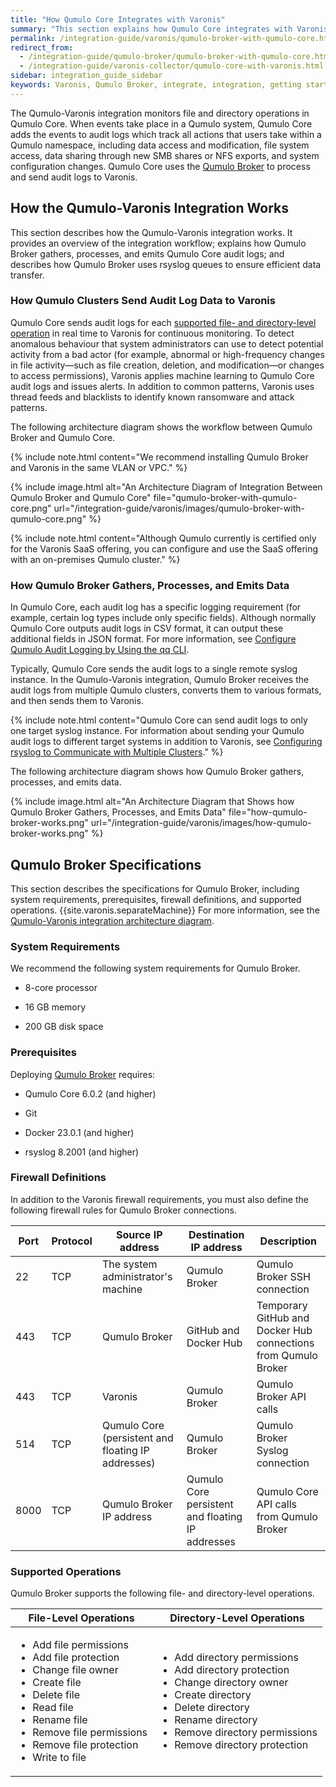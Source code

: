 ```yaml
---
title: "How Qumulo Core Integrates with Varonis"
summary: "This section explains how Qumulo Core integrates with Varonis by using Qumulo Broker."
permalink: /integration-guide/varonis/qumulo-broker-with-qumulo-core.html
redirect_from:
  - /integration-guide/qumulo-broker/qumulo-broker-with-qumulo-core.html
  - /integration-guide/varonis-collector/qumulo-core-with-varonis.html
sidebar: integration_guide_sidebar
keywords: Varonis, Qumulo Broker, integrate, integration, getting started
---
```


The Qumulo-Varonis integration monitors file and directory operations in Qumulo Core. When events take place in a Qumulo system, Qumulo Core adds the events to audit logs which track all actions that users take within a Qumulo namespace, including data access and modification, file system access, data sharing through new SMB shares or NFS exports, and system configuration changes. Qumulo Core uses the [Qumulo Broker](#qumulo-broker) to process and send audit logs to Varonis.


## How the Qumulo-Varonis Integration Works
This section describes how the Qumulo-Varonis integration works. It provides an overview of the integration workflow; explains how Qumulo Broker gathers, processes, and emits Qumulo Core audit logs; and describes how Qumulo Broker uses rsyslog queues to ensure efficient data transfer.

### How Qumulo Clusters Send Audit Log Data to Varonis
Qumulo Core sends audit logs for each [supported file- and directory-level operation](#supported-operations) in real time to Varonis for continuous monitoring. To detect anomalous behaviour that system administrators can use to detect potential activity from a bad actor (for example, abnormal or high-frequency changes in file activity&mdash;such as file creation, deletion, and modification&mdash;or changes to access permissions), Varonis applies machine learning to Qumulo Core audit logs and issues alerts. In addition to common patterns, Varonis uses thread feeds and blacklists to identify known ransomware and attack patterns.

The following architecture diagram shows the workflow between Qumulo Broker and Qumulo Core.

{% include note.html content="We recommend installing Qumulo Broker and Varonis in the same VLAN or VPC." %}

<a id="integration-architecture-diagram"></a>
{% include image.html alt="An Architecture Diagram of Integration Between Qumulo Broker and Qumulo Core" file="qumulo-broker-with-qumulo-core.png" url="/integration-guide/varonis/images/qumulo-broker-with-qumulo-core.png" %}

{% include note.html content="Although Qumulo currently is certified only for the Varonis SaaS offering, you can configure and use the SaaS offering with an on-premises Qumulo cluster." %}

<a id="qumulo-broker"></a>
### How Qumulo Broker Gathers, Processes, and Emits Data
In Qumulo Core, each audit log has a specific logging requirement (for example, certain log types include only specific fields). Although normally Qumulo Core outputs audit logs in CSV format, it can output these additional fields in JSON format. For more information, see [Configure Qumulo Audit Logging by Using the qq CLI](deploying-qumulo-broker.html#configure-audit-logging).

Typically, Qumulo Core sends the audit logs to a single remote syslog instance. In the Qumulo-Varonis integration, Qumulo Broker receives the audit logs from multiple Qumulo clusters, converts them to various formats, and then sends them to Varonis.

{% include note.html content="Qumulo Core can send audit logs to only one target syslog instance. For information about sending your Qumulo audit logs to different target systems in addition to Varonis, see [Configuring rsyslog to Communicate with Multiple Clusters](deploying-qumulo-broker.html#rsyslog-with-multiple-clusters)." %}

The following architecture diagram shows how Qumulo Broker gathers, processes, and emits data.

{% include image.html alt="An Architecture Diagram that Shows how Qumulo Broker Gathers, Processes, and Emits Data" file="how-qumulo-broker-works.png" url="/integration-guide/varonis/images/how-qumulo-broker-works.png" %}


## Qumulo Broker Specifications
This section describes the specifications for Qumulo Broker, including system requirements, prerequisites, firewall definitions, and supported operations. {{site.varonis.separateMachine}} For more information, see the [Qumulo-Varonis integration architecture diagram](#integration-architecture-diagram).

### System Requirements
We recommend the following system requirements for Qumulo Broker.

* 8-core processor

* 16 GB memory

* 200 GB disk space

### Prerequisites
Deploying [Qumulo Broker](https://github.com/Qumulo/QumuloBroker) requires:

* Qumulo Core 6.0.2 (and higher)

* Git

* Docker 23.0.1 (and higher)

* rsyslog 8.2001 (and higher)

### Firewall Definitions
In addition to the Varonis firewall requirements, you must also define the following firewall rules for Qumulo Broker connections.

<table>
  <thead>
    <tr>
      <th>Port</th>
      <th>Protocol</th>	    
      <th>Source IP address</th>
      <th>Destination IP address</th>
      <th>Description</th>
    </tr>
  </thead>
  <tbody>
    <tr>
      <td>22</td>
      <td>TCP</td>	    
      <td>The system administrator's machine</td>
      <td>Qumulo Broker</td>	    	    
      <td>Qumulo Broker SSH connection</td>
    </tr>
    <tr>
      <td>443</td>
      <td>TCP</td>	    
      <td>Qumulo Broker</td>
      <td>GitHub and Docker Hub</td>	    
      <td>Temporary GitHub and Docker Hub connections from Qumulo Broker</td>
    </tr>	  
    <tr>
      <td>443</td>	    
      <td>TCP</td>	    
      <td>Varonis</td>
      <td>Qumulo Broker</td>
      <td>Qumulo Broker API calls</td>
    </tr>		  
    <tr>
      <td>514</td>	    
      <td>TCP</td>	    
      <td>Qumulo Core (persistent and floating IP addresses)</td>
      <td>Qumulo Broker</td>
      <td>Qumulo Broker Syslog connection</td>
    </tr>
    <tr>
      <td>8000</td>
      <td>TCP</td>	    
      <td>Qumulo Broker IP address</td>
      <td>Qumulo Core persistent and floating IP addresses</td>
      <td>Qumulo Core API calls from Qumulo Broker</td>
    </tr>
  </tbody>
</table>

### Supported Operations
Qumulo Broker supports the following file- and directory-level operations.

<table>
<thead>
  <tr>
    <th>File-Level Operations</th>
    <th>Directory-Level Operations</th>
  </tr>
</thead>
<tbody>
  <tr>
    <td>
      <ul>
        <li>Add file permissions</li>
        <li>Add file protection</li>	      
        <li>Change file owner</li>
        <li>Create file</li>
        <li>Delete file</li>
        <li>Read file</li>
        <li>Rename file</li>
        <li>Remove file permissions</li>
        <li>Remove file protection</li>
	<li>Write to file</li>
      </ul>
    </td>
    <td>
      <ul>
        <li>Add directory permissions</li>
        <li>Add directory protection</li>
        <li>Change directory owner</li>
        <li>Create directory</li>
        <li>Delete directory</li>
        <li>Rename directory</li>
        <li>Remove directory permissions</li>
        <li>Remove directory protection</li>
      </ul>
    </td>
  </tr>
</tbody>
</table>

